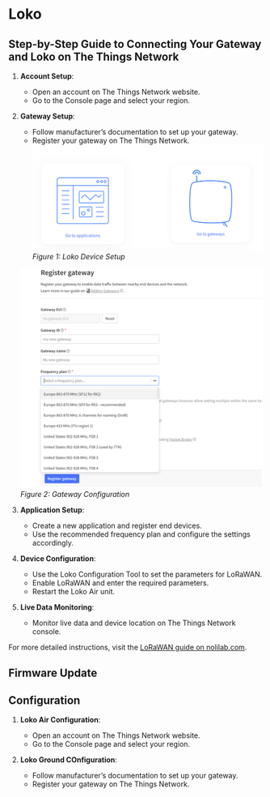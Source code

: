 # Loko

## Step-by-Step Guide to Connecting Your Gateway and Loko on The Things Network

1. **Account Setup**: 
   - Open an account on The Things Network website.
   - Go to the Console page and select your region.

2. **Gateway Setup**:
   - Follow manufacturer’s documentation to set up your gateway.
   - Register your gateway on The Things Network.
   ![Loko Device Setup](./imgs/loko1.png)
   _Figure 1: Loko Device Setup_

   ![Gateway Configuration](./imgs/loko2.png ':size=600x600')
   _Figure 2: Gateway Configuration_

3. **Application Setup**:
   - Create a new application and register end devices.
   - Use the recommended frequency plan and configure the settings accordingly.

4. **Device Configuration**:
   - Use the Loko Configuration Tool to set the parameters for LoRaWAN.
   - Enable LoRaWAN and enter the required parameters.
   - Restart the Loko Air unit.

5. **Live Data Monitoring**:
   - Monitor live data and device location on The Things Network console.

For more detailed instructions, visit the [LoRaWAN guide on nolilab.com](https://nolilab.com/pages/lorawan).

## Firmware Update
## Configuration
1. **Loko Air Configuration**: 
   - Open an account on The Things Network website.
   - Go to the Console page and select your region.

2. **Loko Ground COnfiguration**:
   - Follow manufacturer’s documentation to set up your gateway.
   - Register your gateway on The Things Network.
